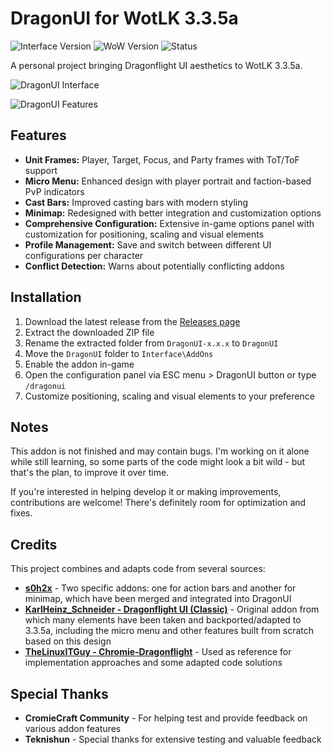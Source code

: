 # DragonUI for WotLK 3.3.5a

![Interface Version](https://img.shields.io/badge/Interface-30300-blue)
![WoW Version](https://img.shields.io/badge/WoW-3.3.5a-orange)
![Status](https://img.shields.io/badge/Status-Stable-green)

A personal project bringing Dragonflight UI aesthetics to WotLK 3.3.5a.

![DragonUI Interface](https://i.postimg.cc/L8MPT006/1.png)

![DragonUI Features](https://i.postimg.cc/KYk0MWKc/3.png)


## Features

*   **Unit Frames:** Player, Target, Focus, and Party frames with ToT/ToF support
*   **Micro Menu:** Enhanced design with player portrait and faction-based PvP indicators
*   **Cast Bars:** Improved casting bars with modern styling
*   **Minimap:** Redesigned with better integration and customization options
*   **Comprehensive Configuration:** Extensive in-game options panel with customization for positioning, scaling and visual elements
*   **Profile Management:** Save and switch between different UI configurations per character
*   **Conflict Detection:** Warns about potentially conflicting addons

## Installation

1. Download the latest release from the [Releases page](https://github.com/NeticSoul/DragonUI/releases/tag/v1.0.0)
2. Extract the downloaded ZIP file
3. Rename the extracted folder from `DragonUI-x.x.x` to `DragonUI`
4. Move the `DragonUI` folder to `Interface\AddOns`
5. Enable the addon in-game
6. Open the configuration panel via ESC menu > DragonUI button or type `/dragonui`
7. Customize positioning, scaling and visual elements to your preference

## Notes

This addon is not finished and may contain bugs. I'm working on it alone while still learning, so some parts of the code might look a bit wild - but that's the plan, to improve it over time.

If you're interested in helping develop it or making improvements, contributions are welcome! There's definitely room for optimization and fixes.

## Credits

This project combines and adapts code from several sources:

- **[s0h2x](https://github.com/s0h2x)** - Two specific addons: one for action bars and another for minimap, which have been merged and integrated into DragonUI
- **[KarlHeinz_Schneider - Dragonflight UI (Classic)](https://www.curseforge.com/wow/addons/dragonflight-ui-classic)** - Original addon from which many elements have been taken and backported/adapted to 3.3.5a, including the micro menu and other features built from scratch based on this design
- **[TheLinuxITGuy - Chromie-Dragonflight](https://github.com/TheLinuxITGuy/Chromie-Dragonflight)** - Used as reference for implementation approaches and some adapted code solutions

## Special Thanks

- **CromieCraft Community** - For helping test and provide feedback on various addon features
- **Teknishun** - Special thanks for extensive testing and valuable feedback
